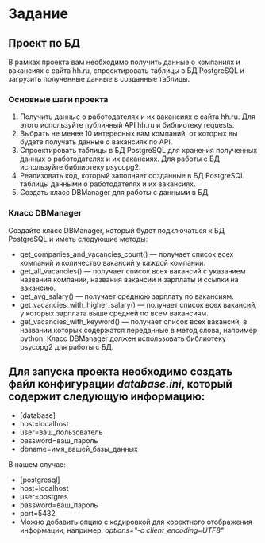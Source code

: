 # Задание
## Проект по БД
В рамках проекта вам необходимо получить данные о компаниях и вакансиях с сайта hh.ru, спроектировать таблицы в БД PostgreSQL и загрузить полученные данные в созданные таблицы.

### Основные шаги проекта
1. Получить данные о работодателях и их вакансиях с сайта hh.ru. Для этого используйте публичный API hh.ru и библиотеку requests.
2. Выбрать не менее 10 интересных вам компаний, от которых вы будете получать данные о вакансиях по API.
3. Спроектировать таблицы в БД PostgreSQL для хранения полученных данных о работодателях и их вакансиях. Для работы с БД используйте библиотеку psycopg2.
4. Реализовать код, который заполняет созданные в БД PostgreSQL таблицы данными о работодателях и их вакансиях.
5. Cоздать класс DBManager для работы с данными в БД.
### Класс DBManager
Создайте класс DBManager, который будет подключаться к БД PostgreSQL и иметь следующие методы:
- get_companies_and_vacancies_count() — получает список всех компаний и количество вакансий у каждой компании.
- get_all_vacancies() — получает список всех вакансий с указанием названия компании, названия вакансии и зарплаты и ссылки на вакансию.
- get_avg_salary() — получает среднюю зарплату по вакансиям.
- get_vacancies_with_higher_salary() — получает список всех вакансий, у которых зарплата выше средней по всем вакансиям.
- get_vacancies_with_keyword() — получает список всех вакансий, в названии которых содержатся переданные в метод слова, например python.
Класс DBManager должен использовать библиотеку psycopg2 для работы с БД.

## Для запуска проекта необходимо создать файл конфигурации *database.ini*, который содержит следующую информацию:
- [database]
- host=localhost
- user=ваш_пользователь
- password=ваш_пароль
- dbname=имя_вашей_базы_данных

В нашем случае:
- [postgresql]
- host=localhost
- user=postgres
- password=ваш_пароль
- port=5432
- Можно добавить опцию с кодировкой для коректного отображения информации, например: *options="-c client_encoding=UTF8"*